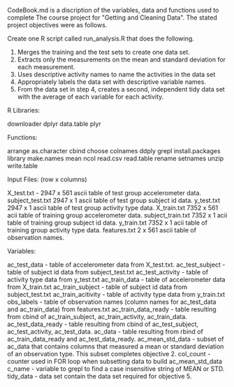 CodeBook.md is a discription of the variables, data and functions used to complete The course project for "Getting and Cleaning Data". The stated project objectives were as follows.

Create one R script called run_analysis.R that does the following. 

1. Merges the training and the test sets to create one data set.
2. Extracts only the measurements on the mean and standard deviation for each measurement. 
3. Uses descriptive activity names to name the activities in the data set
4. Appropriately labels the data set with descriptive variable names. 
5. From the data set in step 4, creates a second, independent tidy data set with the average of each variable for each
   activity.

R Libraries:

downloader
dplyr
data.table
plyr

Functions:

arrange
as.character
cbind
choose
colnames
ddply
grepl
install.packages
library
make.names
mean
ncol
read.csv
read.table
rename
setnames
unzip
write.table

Input Files: (row x columns)

X_test.txt - 2947 x 561 ascii table of test group accelerometer data.
subject_test.txt 2947 x 1 ascii table of test group subject id data.
y_test.txt 2947 x 1 ascii table of test group activity type data.
X_train.txt 7352 x 561 acii table of training group accelerometer data.
subject_train.txt 7352 x 1 acii table of training group subject id data.
y_train.txt 7352 x 1 acii table of training group activity type data.
features.txt 2 x 561 ascii table of observation names.

Variables:

ac_test_data - table of accelerometer data from  X_test.txt. 
ac_test_subject - table of subject id data from subject_test.txt
ac_test_activity - table of activity type data from y_test.txt
ac_train_data - table of accelerometer data from X_train.txt
ac_train_subject - table of subject id data from subject_test.txt
ac_train_acitivity - table of activity type data from y_train.txt
obs_labels - table of observation names (column names for ac_test_data and ac_train_data) from features.txt
ac_train_data_ready - table resulting from cbind of ac_train_subject, ac_train_activity, ac_train_data.
ac_test_data_ready - table resulting from cbind of ac_test_subject, ac_test_activity, ac_test_data.
ac_data - table resulting from rbind of ac_train_data_ready and ac_test_data_ready.
ac_mean_std_data - subset of ac_data that contains columns that measured a mean or standard deviation of an observation type. This subset completes objective 2.
col_count - counter used in FOR loop when subsetting data to build ac_mean_std_data
c_name - variable to grepl to find a case insensitive string of MEAN or STD.
tidy_data - data set contain the data set required for objective 5.


#

